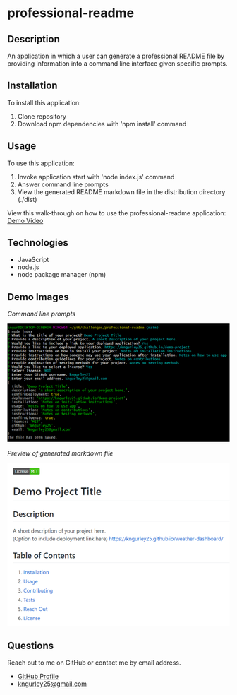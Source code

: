 # professional-readme

## Description
An application in which a user can generate a professional README file by providing information into a command line interface given specific prompts.

## Installation
To install this application:
1. Clone repository
1. Download npm dependencies with 'npm install' command

## Usage
To use this application:
1. Invoke application start with 'node index.js' command
1. Answer command line prompts
1. View the generated README markdown file in the distribution directory (./dist)

View this walk-through on how to use the professional-readme application:  
[Demo Video](https://watch.screencastify.com/v/oI1F4ET2Ai1VPf89MNb7)

## Technologies
- JavaScript
- node.js
- node package manager (npm)

## Demo Images
*Command line prompts*

![Demo](./assets/images/node-index.PNG)

*Preview of generated markdown file*

![readme](./assets/images/readme.PNG)


## Questions
Reach out to me on GitHub or contact me by email address.  
- [GitHub Profile](https://github.com/kngurley25)  
- kngurley25@gmail.com
